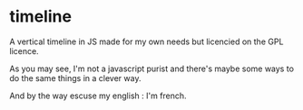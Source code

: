 # timeline
A vertical timeline in JS made for my own needs but licencied on the GPL licence. 

As you may see, I'm not a javascript purist and there's maybe some ways to do the same things in a clever way. 

And by the way escuse my english : I'm french.
